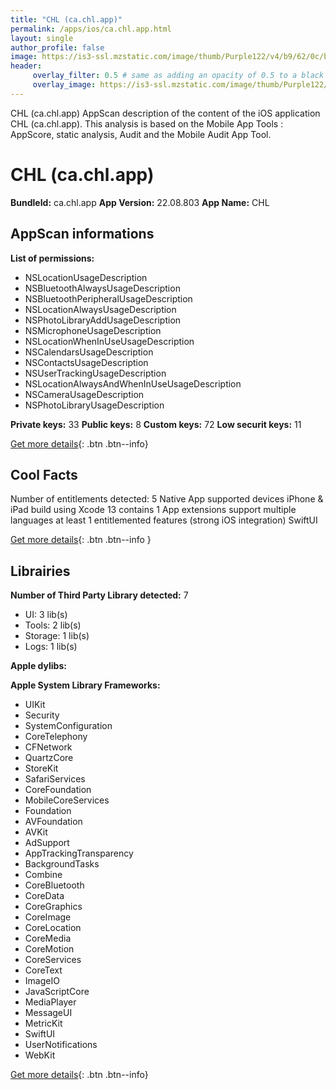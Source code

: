 ```yaml
---
title: "CHL (ca.chl.app)"
permalink: /apps/ios/ca.chl.app.html
layout: single
author_profile: false
image: https://is3-ssl.mzstatic.com/image/thumb/Purple122/v4/b9/62/0c/b9620c7d-e7fe-9f6f-f125-fe54ec4edb50/AppIcon-0-1x_U007emarketing-0-7-0-sRGB-85-220.png/512x512bb.jpg
header: 
     overlay_filter: 0.5 # same as adding an opacity of 0.5 to a black background
     overlay_image: https://is3-ssl.mzstatic.com/image/thumb/Purple122/v4/b9/62/0c/b9620c7d-e7fe-9f6f-f125-fe54ec4edb50/AppIcon-0-1x_U007emarketing-0-7-0-sRGB-85-220.png/512x512bb.jpg
---
```

CHL (ca.chl.app) AppScan description of the content of the iOS application CHL (ca.chl.app). This analysis is based on the Mobile App Tools : AppScore, static analysis, Audit and the Mobile Audit App Tool.

# CHL (ca.chl.app)

**BundleId:** ca.chl.app
**App Version:** 22.08.803
**App Name:** CHL


## AppScan informations 

**List of permissions:** 
- NSLocationUsageDescription
- NSBluetoothAlwaysUsageDescription
- NSBluetoothPeripheralUsageDescription
- NSLocationAlwaysUsageDescription
- NSPhotoLibraryAddUsageDescription
- NSMicrophoneUsageDescription
- NSLocationWhenInUseUsageDescription
- NSCalendarsUsageDescription
- NSContactsUsageDescription
- NSUserTrackingUsageDescription
- NSLocationAlwaysAndWhenInUseUsageDescription
- NSCameraUsageDescription
- NSPhotoLibraryUsageDescription
  
  
**Private keys:** 33
**Public keys:** 8
**Custom keys:** 72
**Low securit keys:** 11
  
[Get more details](/pricing.html){: .btn .btn--info}

## Cool Facts

Number of entitlements detected: 5
Native App
supported devices iPhone & iPad
build using Xcode 13
contains 1 App extensions
support multiple languages
at least 1 entitlemented features (strong iOS integration)
SwiftUI
  
[Get more details](/pricing.html){: .btn .btn--info }

## Librairies 
**Number of Third Party Library detected:** 7
- UI: 3 lib(s)
- Tools: 2 lib(s)
- Storage: 1 lib(s)
- Logs: 1 lib(s)


**Apple dylibs:**


**Apple System Library Frameworks:**
- UIKit
- Security
- SystemConfiguration
- CoreTelephony
- CFNetwork
- QuartzCore
- StoreKit
- SafariServices
- CoreFoundation
- MobileCoreServices
- Foundation
- AVFoundation
- AVKit
- AdSupport
- AppTrackingTransparency
- BackgroundTasks
- Combine
- CoreBluetooth
- CoreData
- CoreGraphics
- CoreImage
- CoreLocation
- CoreMedia
- CoreMotion
- CoreServices
- CoreText
- ImageIO
- JavaScriptCore
- MediaPlayer
- MessageUI
- MetricKit
- SwiftUI
- UserNotifications
- WebKit


  
[Get more details](/pricing.html){: .btn .btn--info}


